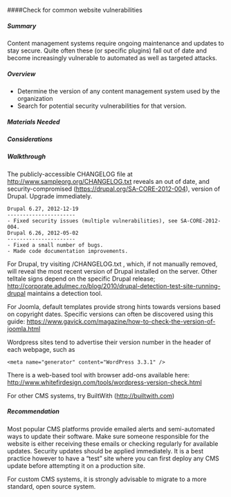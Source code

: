 
####Check for common website vulnerabilities

##### Summary

Content management systems require ongoing maintenance and updates to stay secure. Quite often these (or specific plugins) fall out of date and become increasingly vulnerable to automated as well as targeted attacks. 

##### Overview

* Determine the version of any content management system used by the organization
* Search for potential security vulnerabilities for that version.

##### Materials Needed 

##### Considerations

##### Walkthrough
The publicly-accessible CHANGELOG file at http://www.sampleorg.org/CHANGELOG.txt reveals an out of date, and security-compromised (https://drupal.org/SA-CORE-2012-004), version of Drupal. Upgrade immediately.

```
Drupal 6.27, 2012-12-19
----------------------
- Fixed security issues (multiple vulnerabilities), see SA-CORE-2012-004.
Drupal 6.26, 2012-05-02
----------------------
- Fixed a small number of bugs.
- Made code documentation improvements.
```

For Drupal, try visiting /CHANGELOG.txt , which, if not manually removed, will reveal the most recent version of Drupal installed on the server. Other telltale signs depend on the specific Drupal release; http://corporate.adulmec.ro/blog/2010/drupal-detection-test-site-running-drupal maintains a detection tool.

For Joomla, default templates provide strong hints towards versions based on copyright dates. Specific versions can often be discovered using this guide: https://www.gavick.com/magazine/how-to-check-the-version-of-joomla.html

Wordpress sites tend to advertise their version number in the header of each webpage, such as

```
<meta name="generator" content="WordPress 3.3.1" />
```

There is a web-based tool with browser add-ons available here: http://www.whitefirdesign.com/tools/wordpress-version-check.html

For other CMS systems, try BuiltWith (http://builtwith.com)

##### Recommendation

Most popular CMS platforms provide emailed alerts and semi-automated ways to update their software. Make sure someone responsible for the website is either receiving these emails or checking regularly for available updates. Security updates should be applied immediately. It is a best practice however to have a “test” site where you can first deploy any CMS update before attempting it on a production site.

For custom CMS systems, it is strongly advisable to migrate to a more standard, open source system.
